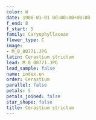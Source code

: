 ```yaml
---
color: W
date: 1900-01-01 00:00:00+00:00
f_end: 8
f_start: 5
family: Caryophyllaceae
flower_type: C
image:
- M_0_00771.JPG
latin: Cerastium strictum
lead: M_0_00771.JPG
lead_sample: false
name: index.en
order: Cerastium
parallel: false
petals: 5
petals_joined: false
star_shape: false
title: Cerastium strictum
---
```

